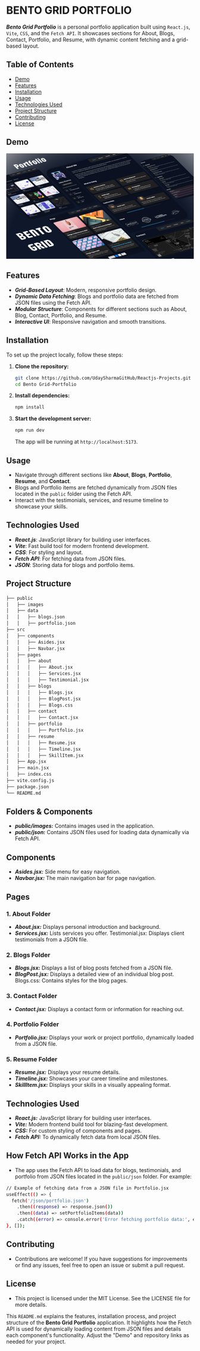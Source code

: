 # BENTO GRID PORTFOLIO
***Bento Grid Portfolio*** is a personal portfolio application built using `React.js`, `Vite`, `CSS`, and the `Fetch API`. It showcases sections for About, Blogs, Contact, Portfolio, and Resume, with dynamic content fetching and a grid-based layout.

## Table of Contents

- [Demo](#demo)
- [Features](#features)
- [Installation](#installation)
- [Usage](#usage)
- [Technologies Used](#technologies-used)
- [Project Structure](#project-structure)
- [Contributing](#contributing)
- [License](#license)

## Demo
![alt](./Demo.png)

## Features

- ***Grid-Based Layout***: Modern, responsive portfolio design.
- ***Dynamic Data Fetching***: Blogs and portfolio data are fetched from JSON files using the Fetch API.
- ***Modular Structure***: Components for different sections such as About, Blog, Contact, Portfolio, and Resume.
- ***Interactive UI***: Responsive navigation and smooth transitions.

## Installation

To set up the project locally, follow these steps:

1. **Clone the repository:**

    ```bash
    git clone https://github.com/UdaySharmaGitHub/Reactjs-Projects.git
    cd Bento Grid-Portfolio
    ```

2. **Install dependencies:**

    ```bash
    npm install
    ```

3. **Start the development server:**

    ```bash
    npm run dev
    ```

    The app will be running at `http://localhost:5173`.

## Usage

- Navigate through different sections like **About**, **Blogs**, **Portfolio**, **Resume**, and **Contact**.
- Blogs and Portfolio items are fetched dynamically from JSON files located in the `public` folder using the Fetch API.
- Interact with the testimonials, services, and resume timeline to showcase your skills.

## Technologies Used

- ***React.js***: JavaScript library for building user interfaces.
- ***Vite***: Fast build tool for modern frontend development.
- ***CSS***: For styling and layout.
- ***Fetch API***: For fetching data from JSON files.
- ***JSON***: Storing data for blogs and portfolio items.

## Project Structure

```bash
├── public
│   ├── images
│   ├── data
│   │   ├── blogs.json
│   │   ├── portfolio.json
├── src
│   ├── components
│   │   ├── Asides.jsx
│   │   ├── Navbar.jsx
│   ├── pages
│   │   ├── about
│   │   │   ├── About.jsx
│   │   │   ├── Services.jsx
│   │   │   ├── Testimonial.jsx
│   │   ├── blogs
│   │   │   ├── Blogs.jsx
│   │   │   ├── BlogPost.jsx
│   │   │   ├── Blogs.css
│   │   ├── contact
│   │   │   ├── Contact.jsx
│   │   ├── portfolio
│   │   │   ├── Portfolio.jsx
│   │   ├── resume
│   │   │   ├── Resume.jsx
│   │   │   ├── Timeline.jsx
│   │   │   ├── SkillItem.jsx
│   ├── App.jsx
│   ├── main.jsx
│   ├── index.css
├── vite.config.js
├── package.json
└── README.md
```
## Folders & Components
- ***public/images:*** Contains images used in the application.
- ***public/json:*** Contains JSON files used for loading data dynamically via Fetch API.

## Components
- ***Asides.jsx:*** Side menu for easy navigation.
- ***Navbar.jsx:*** The main navigation bar for page navigation.

## Pages
### 1. About Folder
- ***About.jsx:*** Displays personal introduction and background.
- ***Services.jsx:*** Lists services you offer.
Testimonial.jsx: Displays client testimonials from a JSON file.
### 2. Blogs Folder
- ***Blogs.jsx:*** Displays a list of blog posts fetched from a JSON file.
- ***BlogPost.jsx:*** Displays a detailed view of an individual blog post.
Blogs.css: Contains styles for the blog pages.
### 3. Contact Folder
- ***Contact.jsx:*** Displays a contact form or information for reaching out.
### 4. Portfolio Folder
- ***Portfolio.jsx:*** Displays your work or project portfolio, dynamically loaded from a JSON file.
### 5. Resume Folder
- ***Resume.jsx:*** Displays your resume details.
- ***Timeline.jsx:*** Showcases your career timeline and milestones.
- ***SkillItem.jsx:*** Displays your skills in a visually appealing format.

## Technologies Used
- ***React.js:*** JavaScript library for building user interfaces.
- ***Vite:*** Modern frontend build tool for blazing-fast development.
- ***CSS:*** For custom styling of components and pages.
- ***Fetch API:*** To dynamically fetch data from local JSON files.

## How Fetch API Works in the App
- The app uses the Fetch API to load data for blogs, testimonials, and portfolio from JSON files located in the `public/json` folder. For example:
```bash
// Example of fetching data from a JSON file in Portfolio.jsx
useEffect(() => {
  fetch('/json/portfolio.json')
    .then((response) => response.json())
    .then((data) => setPortfolioItems(data))
    .catch((error) => console.error('Error fetching portfolio data:', error));
}, []);

```

## Contributing
- Contributions are welcome! If you have suggestions for improvements or find any issues, feel free to open an issue or submit a pull request.

## License
- This project is licensed under the MIT License. See the LICENSE file for more details.

This `README.md` explains the features, installation process, and project structure of the **Bento Grid Portfolio** application. It highlights how the Fetch API is used for dynamically loading content from JSON files and details each component's functionality. Adjust the "Demo" and repository links as needed for your project.
